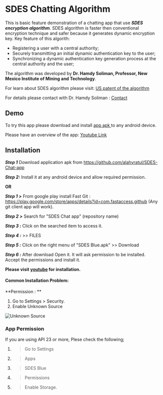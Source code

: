 # SDES Chatting Algorithm


This is basic feature demonstration of a chatting app that use _**SDES encryption algorithm**_. 
SDES algorithm is faster then conventional encryption technique and safer because it generates dynamic encryption key. Key feature of this algorith:
* Registering a user with a central authority;
* Securely transmitting an initial dynamic authentication key to the user;
* Synchronizing a dynamic authentication key generation process at the central authority and the user;

The algorithm was developed by **Dr. Hamdy Soliman, Professor, New Mexico Institute of Mining and Technology**.

For learn about SDES algorithm please visit: <a href="https://www.google.com/patents/US20110107086" target="_blank">US patent of the algorithm</a>

For details please contact with Dr. Hamdy Soliman : <a href="http://infohost.nmt.edu/~hss/contact.html" target="_blank">Contact</a>


## Demo 
To try this app please download and install <a href = "https://github.com/alahyratul/SDES-Chat-app" target = "_blank" >app apk </a>to any android device.

Please have an overview of the app: <a href = "https://www.youtube.com/watch?v=nccllIr_P7Y" target = "_blank"> Youtube Link</a>


## Installation

***Step 1*** Download application apk from https://github.com/alahyratul/SDES-Chat-app

***Step 2:*** Install it at any android device and allow required permission.


**OR**

***Step 1 >*** From google play install Fast Git : https://play.google.com/store/apps/details?id=com.fastaccess.github  (Any git client app will work).

***Step 2 >*** Search for "SDES Chat app" (repository name)

***Step 3 :*** Click on the searched item to access it.

***Step 4 :*** >> FILES

***Step 5 :*** Click on the right menu of "SDES Blue.apk" >> Download

***Step 6 :*** After download Open it. It will ask permission to be installed. Accept the permissions and install it.

**Please visit [youtube](https://www.youtube.com/watch?v=YjwdmO8VE8c) for installation.**

#### Common Installation Problem:

**Permission : **

 1. Go to Settings > Security. 
 2. Enable Unknown Source
 
 ![Unknown Source](http://www.androidiosguide.com/wp-content/uploads/2017/03/Enable-Unkown-Sources.jpg "Unknown Source")
 
 ### App Permission
 If you are using API 23 or more, Plese check the following;
 1. > Go to Settings
 2. > Apps
 3. > SDES Blue
 4. > Permissions
 5. > Enable Storage.
